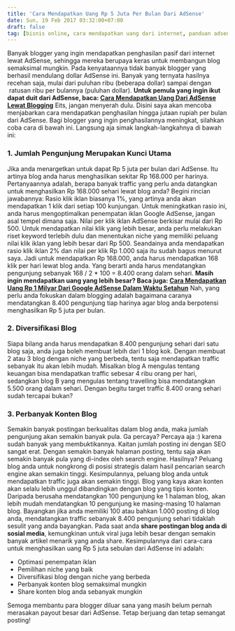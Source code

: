 ```yaml
---
title: 'Cara Mendapatkan Uang Rp 5 Juta Per Bulan Dari AdSense'
date: Sun, 19 Feb 2017 03:32:00+07:00
draft: false
tag: [bisnis online, cara mendapatkan uang dari internet, panduan adsense, Tips, tips adsense, tutorial adsense]
---
```


Banyak blogger yang ingin mendapatkan penghasilan pasif dari internet lewat AdSense, sehingga mereka berupaya keras untuk membangun blog semaksimal mungkin. Pada kenyataannya tidak banyak blogger yang berhasil mendulang dollar AdSense ini. Banyak yang ternyata hasilnya recehan saja, mulai dari puluhan ribu (beberapa dollar) sampai dengan  ratusan ribu per bulannya (puluhan dollar). **Untuk pemula yang ingin ikut dapat duit dari AdSense, baca: [Cara Mendapatkan Uang Dari AdSense Lewat Blogging](/cara-mendapatkan-uang-dari-adsense-dengan-blogging/)** Eits, jangan menyerah dulu. Disini saya akan mencoba menjabarkan cara mendapatkan penghasilan hingga jutaan rupiah per bulan dari AdSense. Bagi blogger yang ingin penghasilannya meningkat, silahkan coba cara di bawah ini. Langsung aja simak langkah-langkahnya di bawah ini:

### 1\. Jumlah Pengunjung Merupakan Kunci Utama

Jika anda menargetkan untuk dapat Rp 5 juta per bulan dari AdSense. Itu artinya blog anda harus menghasilkan sekitar Rp 168.000 per harinya. Pertanyaannya adalah, berapa banyak traffic yang perlu anda datangkan untuk menghasilkan Rp 168.000 sehari lewat blog anda? Begini rincian jawabannya: Rasio klik iklan biasanya 1%, yang artinya anda akan mendapatkan 1 klik dari setiap 100 kunjungan. Untuk meningkatkan rasio ini, anda harus mengoptimalkan penempatan iklan Google AdSense, jangan asal tempel dimana saja. Nilai per klik iklan AdSense berkisar mulai dari Rp 500. Untuk mendapatkan nilai klik yang lebih besar, anda perlu melakukan riset keyword terlebih dulu dan menentukan niche yang memiliki peluang nilai klik iklan yang lebih besar dari Rp 500. Seandainya anda mendapatkan rasio klik iklan 2% dan nilai per klik Rp 1.000 saja itu sudah bagus menurut saya. Jadi untuk mendapatkan Rp 168.000, anda harus mendapatkan 168 klik per hari lewat blog anda. Yang berarti anda harus mendatangkan pengunjung sebanyak 168 / 2 * 100 = 8.400 orang dalam sehari. **Masih ingin mendapatkan uang yang lebih besar? Baca juga: [Cara Mendapatkan Uang Rp 1 Milyar Dari Google AdSense Dalam Waktu Setahun](/cara-mendapatkan-uang-1-milyar-dari-adsense-dalam-waktu-setahun/)** Nah, yang perlu anda fokuskan dalam blogging adalah bagaimana caranya mendatangkan 8.400 pengunjung tiap harinya agar blog anda berpotensi menghasilkan Rp 5 juta per bulan.

### 2\. Diversifikasi Blog

Siapa bilang anda harus mendapatkan 8.400 pengunjung sehari dari satu blog saja, anda juga boleh membuat lebih dari 1 blog kok. Dengan membuat 2 atau 3 blog dengan niche yang berbeda, tentu saja mendapatkan traffic sebanyak itu akan lebih mudah. Misalkan blog A mengulas tentang keuangan bisa mendapatkan traffic sebesar 4 ribu orang per hari, sedangkan blog B yang mengulas tentang travelling bisa mendatangkan 5.500 orang dalam sehari. Dengan begitu target traffic 8.400 orang sehari sudah tercapai bukan?

### 3\. Perbanyak Konten Blog

Semakin banyak postingan berkualitas dalam blog anda, maka jumlah pengunjung akan semakin banyak pula. Ga percaya? Percaya aja :) karena sudah banyak yang membuktikannya. Kaitan jumlah posting ini dengan SEO sangat erat. Dengan semakin banyak halaman posting, tentu saja akan semakin banyak pula yang di-index oleh search engine. Hasilnya? Peluang blog anda untuk nongkrong di posisi strategis dalam hasil pencarian search engine akan semakin tinggi. Kesimpulannya, peluang blog anda untuk mendapatkan traffic juga akan semakin tinggi. Blog yang kaya akan konten akan selalu lebih unggul dibandingkan dengan blog yang tipis konten. Daripada berusaha mendatangkan 100 pengunjung ke 1 halaman blog, akan lebih mudah mendatangkan 10 pengunjung ke masing-masing 10 halaman blog. Bayangkan jika anda memiliki 100 atau bahkan 1.000 posting di blog anda, mendatangkan traffic sebanyak 8.400 pengunjung sehari tidaklah sesulit yang anda bayangkan. Pada saat anda **share postingan blog anda di sosial media**, kemungkinan untuk viral juga lebih besar dengan semakin banyak artikel menarik yang anda share. Kesimpulannya dari cara-cara untuk menghasilkan uang Rp 5 juta sebulan dari AdSense ini adalah:

*   Optimasi penempatan iklan
*   Pemilihan niche yang baik
*   Diversifikasi blog dengan niche yang berbeda
*   Perbanyak konten blog semaksimal mungkin
*   Share konten blog anda sebanyak mungkin

Semoga membantu para blogger diluar sana yang masih belum pernah merasakan payout besar dari AdSense. Tetap berjuang dan tetap semangat posting!